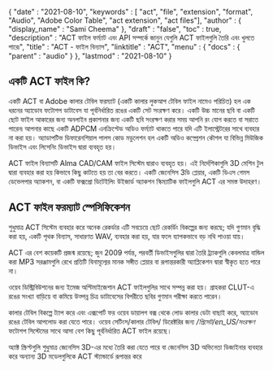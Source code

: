 {
  "date" : "2021-08-10",
  "keywords" : [ "act", "file", "extension", "format", "Audio", "Adobe Color Table", "act extension", "act files"],
  "author" : {
    "display_name" : "Sami Cheema"
},
  "draft" : "false",
  "toc" : true,
  "description" : "ACT ফাইল ফর্ম্যাট এবং API সম্পর্কে জানুন যেগুলি ACT ফাইলগুলি তৈরি এবং খুলতে পারে৷",
  "title" : "ACT - ফাইল বিন্যাস",
  "linktitle" : "ACT",
  "menu" : {
    "docs" : {
      "parent" : "audio"
}
},
  "lastmod" : "2021-08-10"
}

## একটি ACT ফাইল কি? ##

একটি ACT বা Adobe কালার টেবিল ফরম্যাট (একটি কালার লুকআপ টেবিল ফাইল নামেও পরিচিত) হল এক ধরনের অ্যাডোব ফটোশপ ডাটাবেস যা পূর্বনির্ধারিত রঙের একটি সেট সংরক্ষণ করে। একটি উচ্চ মানের ছবি বা একটি ছোট ফাইল আকারের জন্য অনলাইন প্রকাশনার জন্য একটি ছবি সংরক্ষণ করার সময় আপনি রং যোগ করতে বা সরাতে পারেন৷ আপনার কাছে একটি ADPCM এনক্রিপ্টেড অডিও ফর্ম্যাট থাকতে পারে যদি এটি ইলাস্ট্রেটরের সাথে ব্যবহার না করা হয়। অ্যাডাপটিভ ডিফারেনশিয়াল পালস কোড মডুলেশন হল একটি অডিও কম্প্রেশন কৌশল যা বিভিন্ন মিউজিক ডিভাইস এবং লিসেনিং ডিভাইস দ্বারা ব্যবহৃত হয়।

ACT ফাইল বিন্যাসটি Alma CAD/CAM ফাইল সিস্টেম দ্বারাও ব্যবহৃত হয়। এই নির্দেশিকাগুলি 3D মেশিন টুল দ্বারা ব্যবহার করা হয় কিভাবে কিছু কাটতে হয় তা বের করতে। একটি জেনেসিস 3ডি প্লেয়ার, একটি ডিএস গেমস ডেভেলপার অ্যাকশন, বা একটি ফক্সপ্রো ডিটেইলিং উইজার্ড অ্যাকশন স্কিম্যাটিক ফাইলগুলি ACT এর সমস্ত উদাহরণ।

## ACT ফাইল ফরম্যাট স্পেসিফিকেশন

শুধুমাত্র ACT সিস্টেম ব্যবহার করে অনেক রেকর্ডার এটি সবচেয়ে ছোট রেকর্ডিং বিকল্পের জন্য করছে; যদি গুণমান বৃদ্ধি করা হয়, একটি পৃথক বিন্যাস, সাধারণত WAV, ব্যবহার করা হয়, যার ফলে ব্যাপকভাবে বড় নথি পাওয়া যায়।

ACT এর বেশ কয়েকটি প্রজন্ম রয়েছে; জুন 2009 পর্যন্ত, পরবর্তী ডিভাইসগুলির দ্বারা তৈরি ট্র্যাকগুলি কেবলমাত্র বান্ডিল করা MP3 সরঞ্জামগুলি রেখে প্রতিটি বিনামূল্যের মানক সঙ্গীত প্লেয়ার বা রূপান্তরকারী অ্যাপ্লিকেশন দ্বারা স্বীকৃত হতে পারে না।

ওয়েব ডিস্ট্রিবিউশনের জন্য ইমেজ অপ্টিমাইজেশান ACT ফাইলগুলির সাথে সম্পন্ন করা হয়। গ্রাহকরা CLUT-এ রঙের সংখ্যা বাড়িয়ে বা কমিয়ে উত্পন্ন চিত্র ডাটাবেসের বিপরীতে ছবির গুণমান পরীক্ষা করতে পারেন।

কালার টেবিল বিকল্পে ট্যাপ করে এবং এক্সপোর্ট ফর ওয়েব ডায়ালগ বক্স থেকে লোড কালার ডেটা বাছাই করে, অ্যাডোব রঙের টেবিল আপলোড করা যেতে পারে। ওয়েব সেটিংস/কালার টেবিল/ ডিরেক্টরির জন্য */প্রিসেট/en_US/সংরক্ষণ* ফটোশপ সিস্টেমের সাথে আসা বেশ কিছু পূর্বনির্ধারিত ACT ফাইল রয়েছে।

অ্যাক্ট স্ক্রিপ্টগুলি শুধুমাত্র জেনেসিস 3D-এর মধ্যে তৈরি করা যেতে পারে বা জেনেসিস 3D অভিনেতা ডিজাইনার ব্যবহার করে অন্যান্য 3D মডেলগুলিকে ACT স্ট্যান্ডার্ডে রূপান্তর করে

